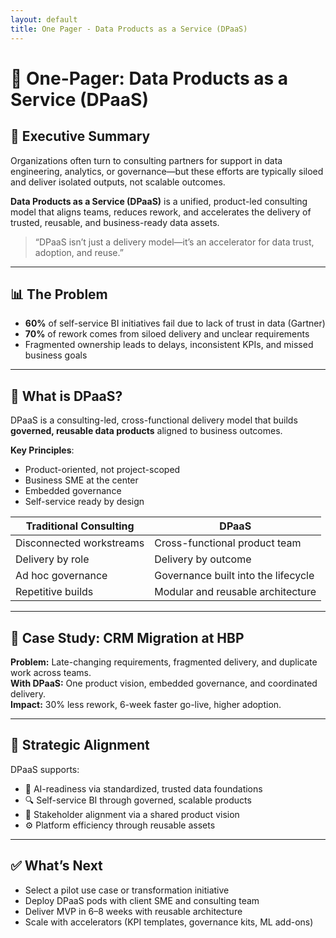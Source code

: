 ```yaml
---
layout: default
title: One Pager - Data Products as a Service (DPaaS)
---
```


# 🧾 One-Pager: Data Products as a Service (DPaaS)

## 🚀 Executive Summary

Organizations often turn to consulting partners for support in data engineering, analytics, or governance—but these efforts are typically siloed and deliver isolated outputs, not scalable outcomes.

**Data Products as a Service (DPaaS)** is a unified, product-led consulting model that aligns teams, reduces rework, and accelerates the delivery of trusted, reusable, and business-ready data assets.

> “DPaaS isn’t just a delivery model—it’s an accelerator for data trust, adoption, and reuse.”

---

## 📊 The Problem

- **60%** of self-service BI initiatives fail due to lack of trust in data (Gartner)  
- **70%** of rework comes from siloed delivery and unclear requirements  
- Fragmented ownership leads to delays, inconsistent KPIs, and missed business goals

---

## 🧩 What is DPaaS?

DPaaS is a consulting-led, cross-functional delivery model that builds **governed, reusable data products** aligned to business outcomes.

**Key Principles**:
- Product-oriented, not project-scoped
- Business SME at the center
- Embedded governance
- Self-service ready by design

| Traditional Consulting       | DPaaS                              |
|-----------------------------|-------------------------------------|
| Disconnected workstreams    | Cross-functional product team       |
| Delivery by role            | Delivery by outcome                 |
| Ad hoc governance           | Governance built into the lifecycle |
| Repetitive builds           | Modular and reusable architecture   |

---

## 🧪 Case Study: CRM Migration at HBP

**Problem:** Late-changing requirements, fragmented delivery, and duplicate work across teams.  
**With DPaaS:** One product vision, embedded governance, and coordinated delivery.  
**Impact:** 30% less rework, 6-week faster go-live, higher adoption.

---

## 🎯 Strategic Alignment

DPaaS supports:
- 🚀 AI-readiness via standardized, trusted data foundations  
- 🔍 Self-service BI through governed, scalable products  
- 🤝 Stakeholder alignment via a shared product vision  
- ⚙️ Platform efficiency through reusable assets

---

## ✅ What’s Next

- Select a pilot use case or transformation initiative  
- Deploy DPaaS pods with client SME and consulting team  
- Deliver MVP in 6–8 weeks with reusable architecture  
- Scale with accelerators (KPI templates, governance kits, ML add-ons)
